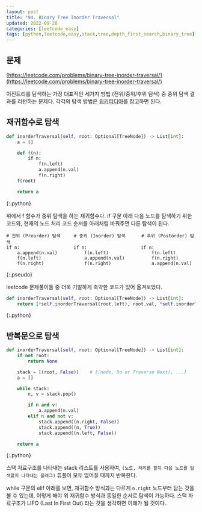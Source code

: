 ```yaml
---
layout: post
title: "94. Binary Tree Inorder Traversal"
updated: 2022-09-28
categories: [leetcode_easy]
tags: [python,leetcode,easy,stack,tree,depth_first_search,binary_tree]
---
```


## 문제

[https://leetcode.com/problems/binary-tree-inorder-traversal/](https://leetcode.com/problems/binary-tree-inorder-traversal/)

이진트리를 탐색하는 가장 대표적인 세가지 방법 (전위/중위/후위 탐색) 중 중위 탐색 결과를 리턴하는 문제다. 각각의 탐색 방법은 [위키피디아](https://en.wikipedia.org/wiki/Tree_traversal)를 참고하면 된다.

## 재귀함수로 탐색

```python
def inorderTraversal(self, root: Optional[TreeNode]) -> List[int]:
    a = []

    def f(n):
        if n:
            f(n.left)
            a.append(n.val)
            f(n.right)
    f(root)

    return a
```
{:.python}

위에서 f 함수가 중위 탐색을 하는 재귀함수다. if 구문 아래 다음 노드를 탐색하기 위한 코드와, 현재의 노드 처리 코드 순서를 아래처럼 바꿔주면 다른 탐색이 된다.

```pseudo
# 전위 (Preorder) 탐색     # 중위 (Inorder) 탐색      # 후위 (Postorder) 탐색
if n:                    if n:                    if n:
    a.append(n.val)          f(n.left)                f(n.left)
    f(n.left)                a.append(n.val)          f(n.right)
    f(n.right)               f(n.right)               a.append(n.val)
```
{:.pseudo}

leetcode 문제풀이들 중 더욱 기발하게 축약한 코드가 있어 옮겨보았다.

```python
def inorderTraversal(self, root: Optional[TreeNode]) -> List[int]:
    return [*self.inorderTraversal(root.left), root.val, *self.inorderTraversal(root.right)] if root else []
```
{:.python}

## 반복문으로 탐색

```python
def inorderTraversal(self, root: Optional[TreeNode]) -> List[int]:
    if not root:
        return None

    stack = [(root, False)]    # [(node, Do or Traverse Next), ...]
    a = []

    while stack:
        n, v = stack.pop()

        if n and v:
            a.append(n.val)
        elif n and not v:
            stack.append((n.right, False))
            stack.append((n, True))
            stack.append((n.left, False))

    return a
```
{:.python}

스택 자료구조를 나타내는 stack 리스트를 사용하여, `(노드, 처리를 할지 다음 노드를 탐색할지 나타내는 플래그)` 튜플이 모두 없어질 때까지 반복한다.

while 구문의 elif 아래를 보면, 재귀함수 방식과는 다르게 `n.right` 노드부터 담는 것을 볼 수 있는데, 이렇게 해야 위 재귀함수 방식과 동일한 순서로 탐색이 가능하다. 스택 자료구조가 LIFO (Last In First Out) 라는 것을 생각하면 이해가 될 것이다.
